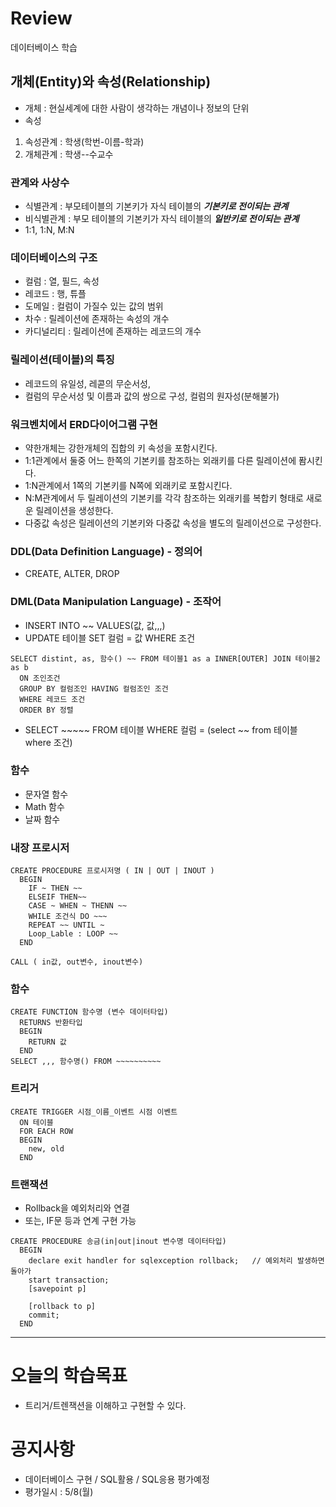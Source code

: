 # Review

데이터베이스 학습
## 개체(Entity)와 속성(Relationship)
- 개체 : 현실세계에 대한 사람이 생각하는 개념이나 정보의 단위
- 속성
1. 속성관계 : 학생(학번-이름-학과)
2. 개체관계 : 학생--수교수

### 관계와 사상수
- 식별관계 : 부모테이블의 기본키가 자식 테이블의 ***기본키로 전이되는 관계***
- 비식별관계 : 부모 테이블의 기본키가 자식 테이블의 ***일반키로 전이되는 관계***
- 1:1, 1:N, M:N

### 데이터베이스의 구조
- 컬럼 : 열, 필드, 속성
- 레코드 : 행, 튜플
- 도메일 : 컬럼이 가질수 있는 값의 범위
- 차수 : 릴레이션에 존재하는 속성의 개수
- 카디널리티 : 릴레이션에 존재하는 레코드의 개수

### 릴레이션(테이블)의 특징
- 레코드의 유일성, 레콛의 무순서성,
- 컬럼의 무순서성 및 이름과 값의 쌍으로 구성, 컬럼의 원자성(분해불가)

### 워크벤치에서 ERD다이어그램 구현
- 약한개체는 강한개체의 집합의 키 속성을 포함시킨다.
- 1:1관계에서 둘중 어느 한쪽의 기본키를 참조하는 외래키를 다른 릴레이션에 퐘시킨다.
- 1:N관계에서 1쪽의 기본키를 N쪽에 외래키로 포함시킨다.
- N:M관계에서 두 릴레이션의 기본키를 각각 참조하는 외래키를 복합키 형태로 새로운 릴레이션을 생성한다.
- 다중값 속성은 릴레이션의 기본키와 다중값 속성을 별도의 릴레이션으로 구성한다.

### DDL(Data Definition Language) - 정의어
- CREATE, ALTER, DROP

### DML(Data Manipulation Language) - 조작어
- INSERT INTO ~~ VALUES(값, 값,,,)
- UPDATE 테이블 SET 컬럼 = 값 WHERE 조건

```
SELECT distint, as, 함수() ~~ FROM 테이블1 as a INNER[OUTER] JOIN 테이블2 as b
  ON 조인조건
  GROUP BY 컬럼조인 HAVING 컬럼조인 조건
  WHERE 레코드 조건
  ORDER BY 정렬
```
- SELECT ~~~~~ FROM 테이블 WHERE 컬럼 = (select ~~ from 테이블 where 조건)

### 함수
- 문자열 함수
- Math 함수
- 날짜 함수


### 내장 프로시저
```
CREATE PROCEDURE 프로시저명 ( IN | OUT | INOUT )
  BEGIN
    IF ~ THEN ~~
    ELSEIF THEN~~
    CASE ~ WHEN ~ THENN ~~
    WHILE 조건식 DO ~~~
    REPEAT ~~ UNTIL ~
    Loop_Lable : LOOP ~~
  END

CALL ( in값, out변수, inout변수)
```

### 함수
```
CREATE FUNCTION 함수명 (변수 데이터타입)
  RETURNS 반환타입
  BEGIN
    RETURN 값
  END
SELECT ,,, 함수명() FROM ~~~~~~~~~~
```

### 트리거
```
CREATE TRIGGER 시점_이름_이벤트 시점 이벤트
  ON 테이블
  FOR EACH ROW
  BEGIN
    new, old
  END
```

### 트랜잭션
- Rollback을 예외처리와 연결
- 또는, IF문 등과 연계 구현 가능
```
CREATE PROCEDURE 송금(in|out|inout 변수명 데이터타입)
  BEGIN
    declare exit handler for sqlexception rollback;   // 예외처리 발생하면 돌아가
    start transaction;
    [savepoint p]
    
    [rollback to p]
    commit;
  END
```

-----------------------------------------------------------------------------------------------

# 오늘의 학습목표
- 트리거/트렌잭션을 이해하고 구현할 수 있다.

# 공지사항
- 데이터베이스 구현 / SQL활용 / SQL응용 평가예정
- 평가일시 : 5/8(월)
